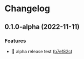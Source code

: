 # Changelog

## 0.1.0-alpha (2022-11-11)


### Features

* 🎸 alpha release test ([b7ef82c](https://github.com/eiymba/ARCadia/commit/b7ef82cb9b89923bc73f4255490857b8931bd8d8))
